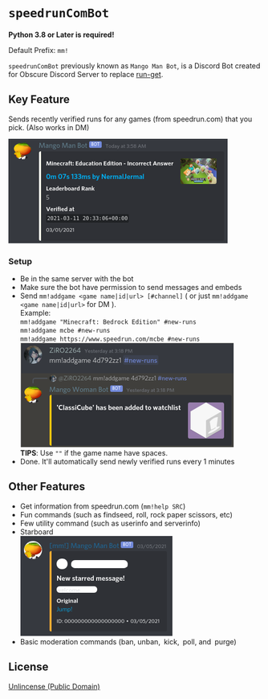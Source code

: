 # `speedrunComBot`
**Python 3.8 or Later is required!**

Default Prefix: `mm!`

`speedrunComBot` previously known as `Mango Man Bot`, is a Discord Bot created for Obscure Discord Server to replace [run-get](https://github.com/slashinfty/run-get).

## Key Feature
Sends recently verified runs for any games (from speedrun.com) that you pick. (Also works in DM)

![Screenshot 1](assets/screenshot1.png)

### Setup

- Be in the same server with the bot
- Make sure the bot have permission to send messages and embeds
- Send `mm!addgame <game name|id|url> [#channel]` ( or just `mm!addgame <game name|id|url>` for DM ).  
  Example:  
     `mm!addgame "Minecraft: Bedrock Edition" #new-runs`  
     `mm!addgame mcbe #new-runs`  
     `mm!addgame https://www.speedrun.com/mcbe #new-runs`  
  ![Setup Screenshot](assets/screenshot3.png)  
  **TIPS**: Use `""` if the game name have spaces.
- Done. It'll automatically send newly verified runs every 1 minutes

## Other Features
- Get information from speedrun.com (`mm!help SRC`)
- Fun commands (such as findseed, roll, rock paper scissors, etc)
- Few utility command (such as userinfo and serverinfo)
- Starboard  
  ![Starboard Screenshot](assets/screenshot2.png)
- Basic moderation commands (ban, unban, kick, poll, and purge)

## License
[Unlincense (Public Domain)](LICENSE)
